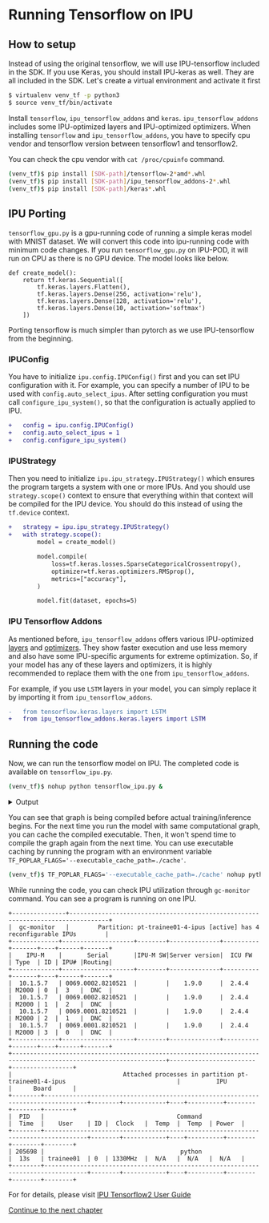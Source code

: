 # Running Tensorflow on IPU

## How to setup

Instead of using the original tensorflow, we will use IPU-tensorflow included in the SDK. If you use Keras, you should install IPU-keras as well. They are all included in the SDK.
Let's create a virtual environment and activate it first
```bash
$ virtualenv venv_tf -p python3
$ source venv_tf/bin/activate
```
Install `tensorflow`, `ipu_tensorflow_addons` and `keras`. `ipu_tensorflow_addons` includes some IPU-optimized layers and IPU-optimized optimizers. When installing `tensorflow` and `ipu_tensorflow_addons`, you have to specify cpu vendor and tensorflow version between tensorflow1 and tensorflow2.

You can check the cpu vendor with `cat /proc/cpuinfo` command.
```bash
(venv_tf)$ pip install [SDK-path]/tensorflow-2*amd*.whl
(venv_tf)$ pip install [SDK-path]/ipu_tensorflow_addons-2*.whl
(venv_tf)$ pip install [SDK-path]/keras*.whl
```

## IPU Porting

`tensorflow_gpu.py` is a gpu-running code of running a simple keras model with MNIST dataset. We will convert this code into ipu-running code with minimum code changes. If you run `tensorflow_gpu.py` on IPU-POD, it will run on CPU as there is no GPU device. The model looks like below.
```
def create_model():
    return tf.keras.Sequential([
        tf.keras.layers.Flatten(),
        tf.keras.layers.Dense(256, activation='relu'),
        tf.keras.layers.Dense(128, activation='relu'),
        tf.keras.layers.Dense(10, activation='softmax')
    ])
```

Porting tensorflow is much simpler than pytorch as we use IPU-tensorflow from the beginning.

### IPUConfig

You have to initialize `ipu.config.IPUConfig()` first and you can set IPU configuration with it. For example, you can specify a number of IPU to be used with `config.auto_select_ipus`. After setting configuration you must call `configure_ipu_system()`, so that the configuration is actually applied to IPU.
```diff
+   config = ipu.config.IPUConfig()
+   config.auto_select_ipus = 1
+   config.configure_ipu_system()
```

### IPUStrategy

Then you need to initialize `ipu.ipu_strategy.IPUStrategy()` which ensures the program targets a system with one or more IPUs. And you should use `strategy.scope()` context to ensure that everything within that context will be compiled for the IPU device. You should do this instead of using the `tf.device` context.
```diff
+   strategy = ipu.ipu_strategy.IPUStrategy()
+   with strategy.scope():
        model = create_model()

        model.compile(
            loss=tf.keras.losses.SparseCategoricalCrossentropy(),
            optimizer=tf.keras.optimizers.RMSprop(),
            metrics=["accuracy"],
        )

        model.fit(dataset, epochs=5)
```

### IPU Tensorflow Addons

As mentioned before, `ipu_tensorflow_addons` offers various IPU-optimized [layers](https://docs.graphcore.ai/projects/tensorflow-user-guide/en/latest/ipu_tensorflow_addons/ipu_tensorflow_addons.html#keras-layers) and [optimizers](https://docs.graphcore.ai/projects/tensorflow-user-guide/en/latest/ipu_tensorflow_addons/ipu_tensorflow_addons.html#optimizers). They show faster execution and use less memory and also have some IPU-specific arguments for extreme optimization. So, if your model has any of these layers and optimizers, it is highly recommended to replace them with the one from `ipu_tensorflow_addons`.

For example, if you use `LSTM` layers in your model, you can simply replace it by importing it from `ipu_tensorflow_addons`.
```diff
-   from tensorflow.keras.layers import LSTM
+   from ipu_tensorflow_addons.keras.layers import LSTM
```

## Running the code

Now, we can run the tensorflow model on IPU. The completed code is available on `tensorflow_ipu.py`.
```bash
(venv_tf)$ nohup python tensorflow_ipu.py &
```
<details><summary>Output </summary><p>

```
2022-09-06 23:59:34.180032: I tensorflow/compiler/plugin/poplar/driver/poplar_platform.cc:43] Poplar version: 2.6.0 (e0ab3b4f12) Poplar package: a313c81b39
2022-09-06 23:59:35.817746: I tensorflow/compiler/plugin/poplar/driver/poplar_executor.cc:1618] TensorFlow device /device:IPU:0 attached to 1 IPU with Poplar device ID: 0
2022-09-06 23:59:36.460931: I tensorflow/compiler/mlir/mlir_graph_optimization_pass.cc:185] None of the MLIR Optimization Passes are enabled (registered 2)
Epoch 1/5
2022-09-06 23:59:36.793552: I tensorflow/compiler/mlir/tensorflow/utils/dump_mlir_util.cc:210] disabling MLIR crash reproducer, set env var `MLIR_CRASH_REPRODUCER_DIRECTORY` to enable.
Compiling module a_inference_train_function_869__XlaMustCompile_true_config_proto___n_007_n_0...02_001_000__executor_type____.616:
[##################################################] 100% Compilation Finished [Elapsed: 00:00:14.4]
2022-09-06 23:59:51.436002: I tensorflow/compiler/jit/xla_compilation_cache.cc:376] Compiled cluster using XLA!  This line is logged at most once for the lifetime of the process.
1875/1875 [==============================] - 20s 2ms/step - loss: 0.2052 - accuracy: 0.9392
Epoch 2/5
1875/1875 [==============================] - 4s 2ms/step - loss: 0.0931 - accuracy: 0.9733
Epoch 3/5
1875/1875 [==============================] - 4s 2ms/step - loss: 0.0690 - accuracy: 0.9808
Epoch 4/5
1875/1875 [==============================] - 4s 2ms/step - loss: 0.0568 - accuracy: 0.9843
Epoch 5/5
1875/1875 [==============================] - 4s 2ms/step - loss: 0.0473 - accuracy: 0.9877
```

</p></details>

You can see that graph is being compiled before actual training/inference begins. For the next time you run the model with same computational graph, you can cache the compiled executable. Then, it won't spend time to compile the graph again from the next time. You can use executable caching by running the program with an environment variable `TF_POPLAR_FLAGS='--executable_cache_path=./cache'`.
```bash
(venv_tf)$ TF_POPLAR_FLAGS='--executable_cache_path=./cache' nohup python tensorflow_ipu.py &
```

While running the code, you can check IPU utilization through `gc-monitor` command. You can see a program is running on one IPU.
```
+---------------+---------------------------------------------------------------------------------+
|  gc-monitor   |        Partition: pt-trainee01-4-ipus [active] has 4 reconfigurable IPUs        |
+-------------+--------------------+--------+--------------+----------+-------+----+------+-------+
|    IPU-M    |       Serial       |IPU-M SW|Server version|  ICU FW  | Type  | ID | IPU# |Routing|
+-------------+--------------------+--------+--------------+----------+-------+----+------+-------+
|  10.1.5.7   | 0069.0002.8210521  |        |    1.9.0     |  2.4.4   | M2000 | 0  |  3   |  DNC  |
|  10.1.5.7   | 0069.0002.8210521  |        |    1.9.0     |  2.4.4   | M2000 | 1  |  2   |  DNC  |
|  10.1.5.7   | 0069.0001.8210521  |        |    1.9.0     |  2.4.4   | M2000 | 2  |  1   |  DNC  |
|  10.1.5.7   | 0069.0001.8210521  |        |    1.9.0     |  2.4.4   | M2000 | 3  |  0   |  DNC  |
+-------------+--------------------+--------+--------------+----------+-------+----+------+-------+
+-----------------------------------------------------------------------------------------------------------------+------------------------+-----------------+
|                               Attached processes in partition pt-trainee01-4-ipus                               |          IPU           |      Board      |
+--------+----------------------------------------------------------------------------------+--------+------------+----+----------+--------+--------+--------+
|  PID   |                                     Command                                      |  Time  |    User    | ID |  Clock   |  Temp  |  Temp  | Power  |
+--------+----------------------------------------------------------------------------------+--------+------------+----+----------+--------+--------+--------+
| 205698 |                                      python                                      |  13s   | trainee01  | 0  | 1330MHz  |  N/A   |  N/A   |  N/A   |
+--------+----------------------------------------------------------------------------------+--------+------------+----+----------+--------+--------+--------+
```

For for details, please visit [IPU Tensorflow2 User Guide](https://docs.graphcore.ai/projects/tensorflow-user-guide/en/latest/index.html)

[Continue to the next chapter](../../day02)